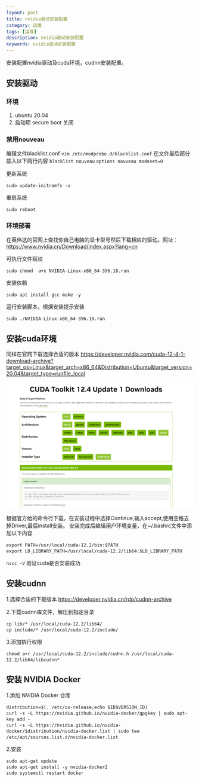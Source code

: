```yaml
---
layout: post
title: nvidia驱动安装配置
category: 运维
tags: [运维]
description: nvidia驱动安装配置
keywords: nvidia驱动安装配置
---
```


安装配置nvidia驱动及cuda环境，cudnn安装配置。


## 安装驱动

### 环境

1. ubuntu 20.04
2. 启动项 secure boot 关闭

### 禁用nouveau

编辑文件blacklist.conf `vim /etc/modprobe.d/blacklist.conf` 在文件最后部分插入以下两行内容
`blacklist nouveau` `options nouveau modeset=0`

更新系统

```shell
sudo update-initramfs -u
```

重启系统

```shell
sudo reboot
```

### 环境部署

在英伟达的官网上查找你自己电脑的显卡型号然后下载相应的驱动。网址：https://www.nvidia.cn/Download/index.aspx?lang=cn

可执行文件赋权
```shell
sudo chmod  a+x NVIDIA-Linux-x86_64-396.18.run
```

安装依赖
```shell
sudo apt install gcc make -y
```

运行安装脚本，根据安装提示安装
```shell
sudo ./NVIDIA-Linux-x86_64-396.18.run
```

## 安装cuda环境

同样在官网下载选择合适的版本 https://developer.nvidia.com/cuda-12-4-1-download-archive?target_os=Linux&target_arch=x86_64&Distribution=Ubuntu&target_version=20.04&target_type=runfile_local

![](/images/posts/runing/img_8.png)

根据官方给的命令行下载，在安装过程中选择Continue,输入accept,使用空格去掉Driver,最后install安装。
安装完成后编辑用户环境变量，在~/.bashrc文件中添加以下内容

```shell
export PATH=/usr/local/cuda-12.2/bin:$PATH
export LD_LIBRARY_PATH=/usr/local/cuda-12.2/lib64:$LD_LIBRARY_PATH
```

`nvcc -V` 验证cuda是否安装成功

## 安装cudnn

1.选择合适的下载版本 https://developer.nvidia.cn/rdp/cudnn-archive

2.下载cudnn库文件，解压到指定目录

```shell
cp lib/* /usr/local/cuda-12.2/lib64/
cp include/* /usr/local/cuda-12.2/include/
```

3.添加执行权限

```shell
chmod a+r /usr/local/cuda-12.2/include/cudnn.h /usr/local/cuda-12.2/lib64/libcudnn*
```


## 安装 NVIDIA Docker

1.添加 NVIDIA Docker 仓库

```shell
distribution=$(. /etc/os-release;echo $ID$VERSION_ID)
curl -s -L https://nvidia.github.io/nvidia-docker/gpgkey | sudo apt-key add -
curl -s -L https://nvidia.github.io/nvidia-docker/$distribution/nvidia-docker.list | sudo tee /etc/apt/sources.list.d/nvidia-docker.list
```

2.安装

```shell
sudo apt-get update
sudo apt-get install -y nvidia-docker2
sudo systemctl restart docker
```
